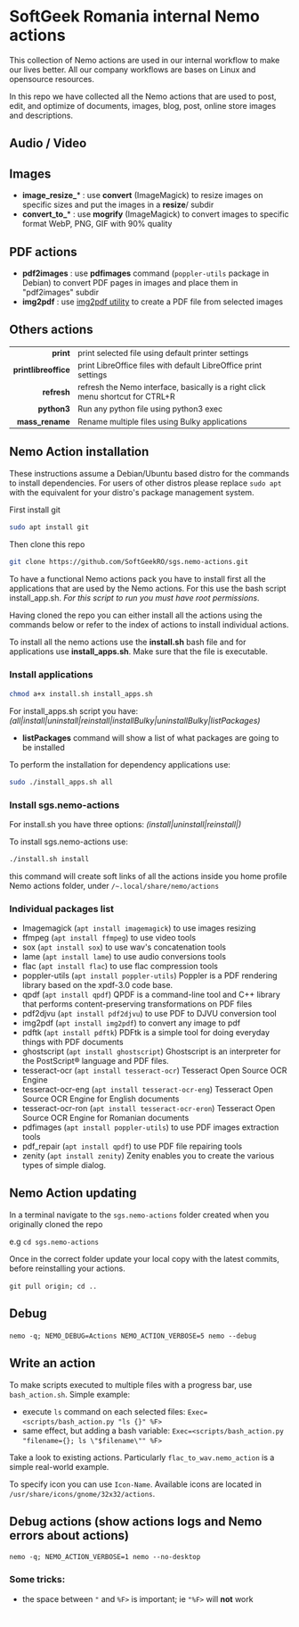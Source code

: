 # SoftGeek Romania internal Nemo actions

This collection of Nemo actions are used in our internal workflow to make our
lives better.
All our company workflows are bases on Linux and opensource resources.

In this repo we have collected all the Nemo actions that are used to post, edit,
and optimize of documents, images, blog, post, online store images and
descriptions.

## Audio / Video

## Images
* **image_resize_*** : use **convert** (ImageMagick) to resize images on specific sizes and put the images in a **resize**/ subdir
* **convert_to_*** : use **mogrify** (ImageMagick) to convert images to specific format WebP, PNG, GIF with 90% quality

## PDF actions
* **pdf2images** : use **pdfimages** command (`poppler-utils` package in Debian) to convert PDF pages in images and place them in "pdf2images" subdir
* **img2pdf** : use [img2pdf utility](https://pypi.org/project/img2pdf/) to create a PDF file from selected images


## Others actions
|                      |                                                                                 |
|---------------------:|:--------------------------------------------------------------------------------|
|            **print** | print selected file using default printer settings                              |
| **printlibreoffice** | print LibreOffice files with default LibreOffice print settings                 |
|          **refresh** | refresh the Nemo interface, basically is a right click menu shortcut for CTRL+R |
|          **python3** | Run any python file using python3 exec                                          |
|      **mass_rename** | Rename multiple files using Bulky applications                                  |


## Nemo Action installation

These instructions assume a Debian/Ubuntu based distro for the commands to
install dependencies. For users of other distros please replace `sudo apt`
with the equivalent for your distro's package management system.

First install git

```bash
sudo apt install git
```

Then clone this repo

```bash
git clone https://github.com/SoftGeekRO/sgs.nemo-actions.git
```

To have a functional Nemo actions pack you have to install first all the
applications that are used by the Nemo actions. For this use the bash
script install_app.sh. _For this script to run you must have root permissions_.

Having cloned the repo you can either install all the actions using the
commands below or refer to the index of actions to install individual actions.

To install all the nemo actions use the **install.sh** bash file and for
applications use **install_apps.sh**. Make sure that the
file is executable.

### Install applications
```bash
chmod a+x install.sh install_apps.sh
```
For install_apps.sh script you have:
_(all|install|uninstall|reinstall|installBulky|uninstallBulky|listPackages)_

* **listPackages** command will show a list of what packages are going to be installed

To perform the installation for dependency applications use:

```bash
sudo ./install_apps.sh all
```

### Install sgs.nemo-actions

For install.sh you have three options:
_(install|uninstall|reinstall|)_

To install sgs.nemo-actions use:
```bash
./install.sh install
```
this command will create soft links of all the actions inside you home profile Nemo
actions folder, under `/~.local/share/nemo/actions`

### Individual packages list

  - Imagemagick (`apt install imagemagick`) to use images resizing
  - ffmpeg (`apt install ffmpeg`) to use video tools
  - sox (`apt install sox`) to use wav's concatenation tools
  - lame (`apt install lame`) to use audio conversions tools
  - flac (`apt install flac`) to use flac compression tools
  - poppler-utils (`apt install poppler-utils`) Poppler is a PDF rendering library based on the xpdf-3.0 code base.
  - qpdf (`apt install qpdf`) QPDF is a command-line tool and C++ library that performs content-preserving transformations on PDF files
  - pdf2djvu (`apt install pdf2djvu`) to use PDF to DJVU conversion tool
  - img2pdf (`apt install img2pdf`) to convert any image to pdf
  - pdftk (`apt install pdftk`) PDFtk is a simple tool for doing everyday things with PDF documents
  - ghostscript (`apt install ghostscript`) Ghostscript is an interpreter for the PostScript®  language and PDF files.
  - tesseract-ocr (`apt install tesseract-ocr`) Tesseract Open Source OCR Engine
  - tesseract-ocr-eng (`apt install tesseract-ocr-eng`) Tesseract Open Source OCR Engine for English documents
  - tesseract-ocr-ron (`apt install tesseract-ocr-eron`) Tesseract Open Source OCR Engine for Romanian documents
  - pdfimages (`apt install poppler-utils`) to use PDF images extraction tools
  - pdf_repair (`apt install qpdf`) to use PDF file repairing tools
  - zenity (`apt install zenity`) Zenity enables you to create the various types of simple dialog.

## Nemo Action updating

In a terminal navigate to the `sgs.nemo-actions` folder created when you
originally cloned the repo

e.g `cd sgs.nemo-actions`

Once in the correct folder update your local copy with the latest commits,
before reinstalling your actions.

`git pull origin; cd ..`

## Debug

`nemo -q; NEMO_DEBUG=Actions NEMO_ACTION_VERBOSE=5 nemo --debug`

## Write an action

To make scripts executed to multiple files with a progress bar,
use `bash_action.sh`. Simple example:
  - execute `ls` command on each selected files:
    `Exec=<scripts/bash_action.py "ls {}" %F>`
  - same effect, but adding a bash variable:
    `Exec=<scripts/bash_action.py "filename={}; ls \"$filename\"" %F>`

Take a look to existing actions. Particularly `flac_to_wav.nemo_action` is a simple real-world example.

To specify icon you can use `Icon-Name`. Available icons are located in `/usr/share/icons/gnome/32x32/actions`.

## Debug actions (show actions logs and Nemo errors about actions)

```
nemo -q; NEMO_ACTION_VERBOSE=1 nemo --no-desktop
```

### Some tricks:
- the space between `"` and `%F>` is important; ie `"%F>` will **not** work

![plot](docs/title.svg)